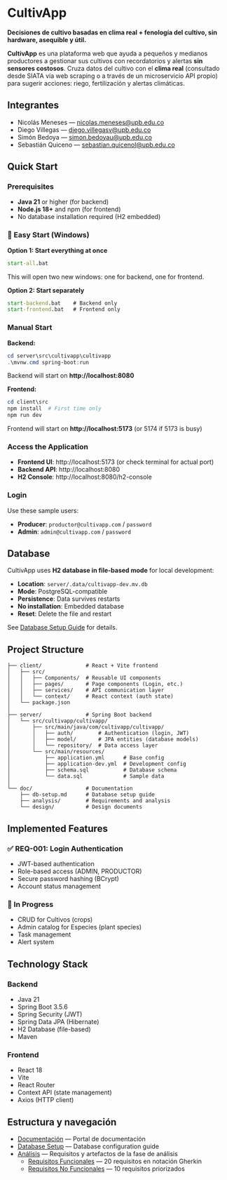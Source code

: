 # CultivApp

**Decisiones de cultivo basadas en clima real + fenología del cultivo, sin hardware, asequible y útil.**

**CultivApp** es una plataforma web que ayuda a pequeños y medianos productores a gestionar sus cultivos con recordatorios y alertas **sin sensores costosos**. Cruza datos del cultivo con el **clima real** (consultado desde SIATA vía web scraping o a través de un microservicio API propio) para sugerir acciones: riego, fertilización y alertas climáticas.

## Integrantes
- Nicolás Meneses — nicolas.meneses@upb.edu.co
- Diego Villegas — diego.villegasv@upb.edu.co
- Simón Bedoya  — simon.bedoyau@upb.edu.co
- Sebastián Quiceno  — sebastian.quicenol@upb.edu.co

## Quick Start

### Prerequisites
- **Java 21** or higher (for backend)
- **Node.js 18+** and npm (for frontend)
- No database installation required (H2 embedded)

### 🚀 Easy Start (Windows)

**Option 1: Start everything at once**
```cmd
start-all.bat
```
This will open two new windows: one for backend, one for frontend.

**Option 2: Start separately**
```cmd
start-backend.bat    # Backend only
start-frontend.bat   # Frontend only
```

### Manual Start

**Backend:**
```powershell
cd server\src\cultivapp\cultivapp
.\mvnw.cmd spring-boot:run
```
Backend will start on **http://localhost:8080**

**Frontend:**
```powershell
cd client\src
npm install  # First time only
npm run dev
```
Frontend will start on **http://localhost:5173** (or 5174 if 5173 is busy)

### Access the Application

- **Frontend UI**: http://localhost:5173 (or check terminal for actual port)
- **Backend API**: http://localhost:8080
- **H2 Console**: http://localhost:8080/h2-console

### Login

Use these sample users:
- **Producer**: `productor@cultivapp.com` / `password`
- **Admin**: `admin@cultivapp.com` / `password`

## Database

CultivApp uses **H2 database in file-based mode** for local development:

- **Location**: `server/.data/cultivapp-dev.mv.db`
- **Mode**: PostgreSQL-compatible
- **Persistence**: Data survives restarts
- **No installation**: Embedded database
- **Reset**: Delete the file and restart

See [Database Setup Guide](doc/db-setup.md) for details.

## Project Structure

```
├── client/              # React + Vite frontend
│   ├── src/
│   │   ├── Components/  # Reusable UI components
│   │   ├── pages/       # Page components (Login, etc.)
│   │   ├── services/    # API communication layer
│   │   └── context/     # React context (auth state)
│   └── package.json
│
├── server/              # Spring Boot backend
│   └── src/cultivapp/cultivapp/
│       ├── src/main/java/com/cultivapp/cultivapp/
│       │   ├── auth/        # Authentication (login, JWT)
│       │   ├── model/       # JPA entities (database models)
│       │   └── repository/  # Data access layer
│       └── src/main/resources/
│           ├── application.yml      # Base config
│           ├── application-dev.yml  # Development config
│           ├── schema.sql           # Database schema
│           └── data.sql             # Sample data
│
└── doc/                 # Documentation
    ├── db-setup.md      # Database setup guide
    ├── analysis/        # Requirements and analysis
    └── design/          # Design documents
```

## Implemented Features

### ✅ REQ-001: Login Authentication
- JWT-based authentication
- Role-based access (ADMIN, PRODUCTOR)
- Secure password hashing (BCrypt)
- Account status management

### 🚧 In Progress
- CRUD for Cultivos (crops)
- Admin catalog for Especies (plant species)
- Task management
- Alert system

## Technology Stack

### Backend
- Java 21
- Spring Boot 3.5.6
- Spring Security (JWT)
- Spring Data JPA (Hibernate)
- H2 Database (file-based)
- Maven

### Frontend
- React 18
- Vite
- React Router
- Context API (state management)
- Axios (HTTP client)

## Estructura y navegación

- [Documentación](doc/index.md) — Portal de documentación  
- [Database Setup](doc/db-setup.md) — Database configuration guide
- [Análisis](doc/analysis/index.md) — Requisitos y artefactos de la fase de análisis  
  - [Requisitos Funcionales](doc/analysis/requirements-fn.md) — 20 requisitos en notación Gherkin  
  - [Requisitos No Funcionales](doc/analysis/requirements-nfn.md) — 10 requisitos priorizados   

